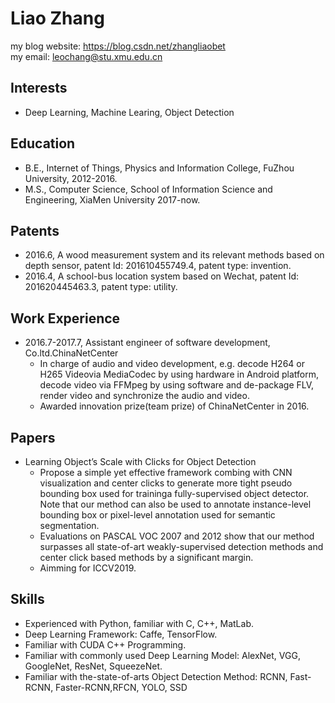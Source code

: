 Liao Zhang
===============
my blog website: https://blog.csdn.net/zhangliaobet  
my email: leochang@stu.xmu.edu.cn

Interests
---------  
*   Deep Learning, Machine Learing, Object Detection

Education
---------  
*   B.E., Internet of Things, Physics and Information College, FuZhou University, 2012-2016.
*   M.S., Computer Science, School of Information Science and Engineering, XiaMen University 2017-now.

Patents
---------
*   2016.6, A wood measurement system and its relevant methods based on depth sensor, patent Id: 201610455749.4, patent type:     invention.
*   2016.4, A school-bus location system based on Wechat, patent Id: 201620445463.3, patent type: utility.

Work Experience
---------------
*   2016.7-2017.7, Assistant engineer of software development, Co.ltd.ChinaNetCenter 
    -   In charge of audio and video development, e.g. decode H264 or H265 Videovia MediaCodec by using hardware in Android           platform, decode video via FFMpeg by using software and de-package FLV, render video and synchronize the audio and           video. 
    -   Awarded innovation prize(team prize) of ChinaNetCenter in 2016.

Papers
------
*   Learning Object’s Scale with Clicks for Object Detection
    -    Propose a simple yet effective framework combing with CNN visualization and center clicks to generate more tight              pseudo bounding box used for traininga fully-supervised object detector. Note that our method can also be used to            annotate instance-level bounding box or pixel-level annotation used for semantic segmentation.
    -    Evaluations on PASCAL VOC 2007 and 2012 show that our method surpasses all state-of-art weakly-supervised detection          methods and center click based methods by a significant margin.
    -    Aimming for ICCV2019.
    
Skills
------

*   Experienced with Python, familiar with C, C++, MatLab.
*   Deep Learning Framework: Caffe, TensorFlow.
*   Familiar with CUDA C++ Programming.
*   Familiar with commonly used Deep Learning Model: AlexNet, VGG, GoogleNet, ResNet, SqueezeNet.
*   Familiar with the-state-of-arts Object Detection Method: RCNN, Fast-RCNN, Faster-RCNN,RFCN, YOLO, SSD


